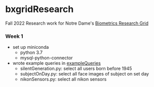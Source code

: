# bxgridResearch
Fall 2022 Research work for Notre Dame's [Biometrics Research Grid](https://bxgrid.cse.nd.edu/browse.php)

### Week 1
- set up miniconda
  - python 3.7
  - mysql-python-connector
- wrote example queries in [exampleQueries](https://github.com/lbraby/bxgridResearch/tree/main/exampleQueries)
  - silentGeneration.py: select all users born before 1945
  - subjectOnDay.py: select all face images of subject on set day
  - nikonSensors.py: select all nikon sensors
